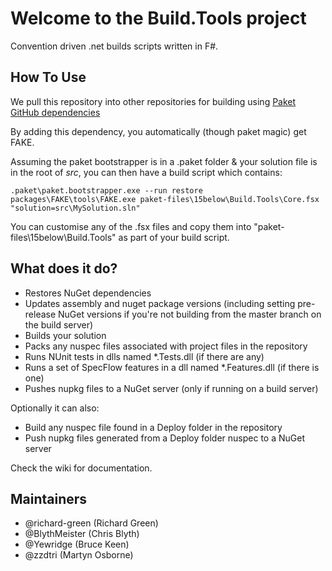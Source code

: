 # Welcome to the Build.Tools project

Convention driven .net builds scripts written in F#.

## How To Use

We pull this repository into other repositories for building using [Paket GitHub dependencies](https://fsprojects.github.io/Paket/github-dependencies.html)

By adding this dependency, you automatically (though paket magic) get FAKE.

Assuming the paket bootstrapper is in a .paket folder & your solution file is in the root of _src_, you can then have a build script which contains:

```
.paket\paket.bootstrapper.exe --run restore
packages\FAKE\tools\FAKE.exe paket-files\15below\Build.Tools\Core.fsx "solution=src\MySolution.sln"
```

You can customise any of the .fsx files and copy them into "paket-files\15below\Build.Tools" as part of your build script.

## What does it do?

* Restores NuGet dependencies
* Updates assembly and nuget package versions (including setting pre-release NuGet versions if you're not building from the master branch on the build server)
* Builds your solution
* Packs any nuspec files associated with project files in the repository
* Runs NUnit tests in dlls named *.Tests.dll (if there are any)
* Runs a set of SpecFlow features in a dll named *.Features.dll (if there is one)
* Pushes nupkg files to a NuGet server (only if running on a build server)

Optionally it can also:

* Build any nuspec file found in a Deploy folder in the repository
* Push nupkg files generated from a Deploy folder nuspec to a NuGet server

Check the wiki for documentation.
    
## Maintainers

* @richard-green (Richard Green)
* @BlythMeister (Chris Blyth)
* @Yewridge (Bruce Keen)
* @zzdtri (Martyn Osborne)
